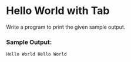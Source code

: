 # Hello World with Tab

Write a program to print the given sample output.

### Sample Output:

```
Hello World Hello World
```
